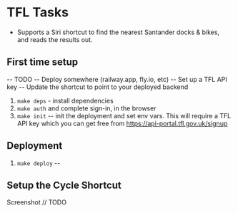 # TFL Tasks

* Supports a Siri shortcut to find the nearest Santander docks & bikes, and reads the results out.

## First time setup
-- TODO
-- Deploy somewhere (railway.app, fly.io, etc)
-- Set up a TFL API key
-- Update the shortcut to point to your deployed backend


1. `make deps` - install dependencies
2. `make auth` and complete sign-in, in the browser
3. `make init` -- init the deployment and set env vars. This will require a TFL API key which you can get free from https://api-portal.tfl.gov.uk/signup

## Deployment
1. `make deploy` -- 

## Setup the Cycle Shortcut
Screenshot // TODO
